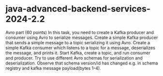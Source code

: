 # java-advanced-backend-services-2024-2.2
Avro part (60 points)
In this task, you need to create a Kafka producer and consumer using Avro to serialize messages.
Create a simple Kafka producer that sends a simple message to a topic serializing it using Avro.
Create a simple Kafka consumer which listens to a topic for a message, deserializes the message, and prints it.
Start Kafka, create a topic, and run consumer and producer.
Try to use different Avro schemas for serialization and deserialization. Observe that
schema version/id has changed e.g. in schema registry and kafka message payload(bytes 1-4).

